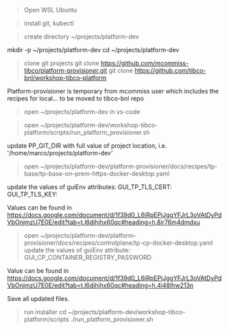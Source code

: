 > Open WSL Ubuntu

> install git, kubectl

> create directory ~/projects/platform-dev

mkdir -p ~/projects/platform-dev
cd ~/projects/platform-dev


> clone git projects 
git clone  https://github.com/mcommiss-tibco/platform-provisioner.git
git clone  https://github.com/tibco-bnl/workshop-tibco-platform

Platform-provisioner is temporary from mcommiss user which includes the recipes for local... to be moved to tibco-bnl repo

> open ~/projects/platform-dev in vs-code

> open ~/projects/platform-dev/workshop-tibco-platform/scripts/run_platform_provisioner.sh

update PP_GIT_DIR with full value of project location, i.e. '/home/marco/projects/platform-dev'

> open ~/projects/platform-dev/platform-provisioner/docs/recipes/tp-base/tp-base-on-prem-https-docker-desktop.yaml

update the values of guiEnv attributes:
GUI_TP_TLS_CERT: 
GUI_TP_TLS_KEY: 

Values can be found in https://docs.google.com/document/d/1f39d0_L6iRpEPjJggYFJrL3oVAtDyPdVbOnjmzU7E0E/edit?tab=t.l6dihjhx60qc#heading=h.8ir76m4dmdxu

> open ~/projects/platform-dev/platform-provisioner/docs/recipes/controlplane/tp-cp-docker-desktop.yaml
update the values of guiEnv attribute:
GUI_CP_CONTAINER_REGISTRY_PASSWORD

Value can be found in https://docs.google.com/document/d/1f39d0_L6iRpEPjJggYFJrL3oVAtDyPdVbOnjmzU7E0E/edit?tab=t.l6dihjhx60qc#heading=h.4i48lhw213n

Save all updated files.


> run installer
cd ~/projects/platform-dev/workshop-tibco-platform/scripts
./run_platform_provisioner.sh

